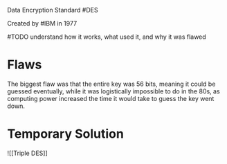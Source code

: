 Data Encryption Standard #DES 

Created by #IBM in 1977

#TODO understand how it works, what used it, and why it was flawed

# Flaws
The biggest flaw was that the entire key was 56 bits, meaning it could be guessed eventually, while it was logistically impossible to do in the 80s, as computing power increased the time it would take to guess the key went down.

# Temporary Solution
![[Triple DES]]